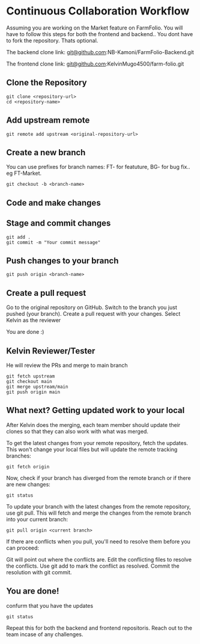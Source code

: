 # Continuous Collaboration Workflow

Assuming you are working on the Market feature on FarmFolio. You will have to follow this steps for both the frontend and backend.. You dont have to fork the repository. Thats optional.

The backend clone link:  git@github.com:NB-Kamoni/FarmFolio-Backend.git

The frontend clone link: git@github.com:KelvinMugo4500/farm-folio.git

## Clone the Repository


```
git clone <repository-url>
cd <repository-name>
```


## Add upstream remote

```
git remote add upstream <original-repository-url>
```


## Create a new branch
You can use prefixes for branch names: FT- for featuture, BG- for bug fix.. eg FT-Market.

```
git checkout -b <branch-name>
```


## Code and make changes
## Stage and commit changes

```
git add .
git commit -m "Your commit message"

```

## Push changes to your branch

```
git push origin <branch-name>
```

## Create a pull request
Go to the original repository on GitHub.
Switch to the branch you just pushed (your branch).
Create a pull request with your changes.
Select Kelvin as the reviewer

You are done  :)

## Kelvin Reviewer/Tester

He will review the PRs and merge to main branch

```
git fetch upstream
git checkout main
git merge upstream/main
git push origin main
```


## What next? Getting updated work to your local

After Kelvin does the merging, each team member should update their clones so that they can also work with what was merged. 

To get the latest changes from your remote repository, fetch the updates. This won't change your local files but will update the remote tracking branches:

```
git fetch origin

```

Now, check if your branch has diverged from the remote branch or if there are new changes:

```
git status

```

To update your branch with the latest changes from the remote repository, use git pull. This will fetch and merge the changes from the remote branch into your current branch:

```
git pull origin <current branch>

```

If there are conflicts when you pull, you'll need to resolve them before you can proceed:

Git will point out where the conflicts are.
Edit the conflicting files to resolve the conflicts.
Use git add <file> to mark the conflict as resolved.
Commit the resolution with git commit.


## You are done!

confurm that you have the updates 

```
git status

```

Repeat this for both the backend and frontend repositoris.
Reach out to the team incase of any challenges.

